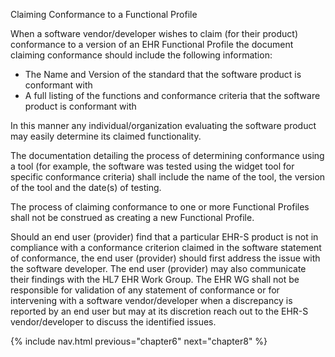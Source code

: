 Claiming Conformance to a Functional Profile

When a software vendor/developer wishes to claim (for their product) conformance to a version of an EHR
Functional Profile the document claiming conformance should include the following information:
* The Name and Version of the standard that the software product is conformant with
* A full listing of the functions and conformance criteria that the software product is conformant with

In this manner any individual/organization evaluating the software product may easily determine its claimed
functionality.

The documentation detailing the process of determining conformance using a tool (for example, the software
was tested using the widget tool for specific conformance criteria) shall include the name of the tool, the version
of the tool and the date(s) of testing.

The process of claiming conformance to one or more Functional Profiles shall not be construed as creating a
new Functional Profile.

Should an end user (provider) find that a particular EHR-S product is not in compliance with a conformance
criterion claimed in the software statement of conformance, the end user (provider) should first address the
issue with the software developer. The end user (provider) may also communicate their findings with the HL7
EHR Work Group. The EHR WG shall not be responsible for validation of any statement of conformance or for
intervening with a software vendor/developer when a discrepancy is reported by an end user but may at its
discretion reach out to the EHR-S vendor/developer to discuss the identified issues.

{% include nav.html previous="chapter6" next="chapter8" %}